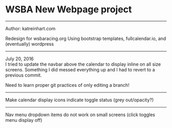 # WSBA New Webpage project
---
Author: katreinhart.com

Redesign for wsbaracing.org
Using bootstrap templates, fullcalendar.io, and (eventually) wordpress

---
July 20, 2016  
I tried to update the navbar above the calendar to display inline on all size screens.
Something I did messed everything up and I had to revert to a previous commit.

Need to learn proper git practices of only editing a branch!

---
Make calendar display icons indicate toggle status (grey out/opacity?)

---
Nav menu dropdown items do not work on small screens (click toggles menu display off)